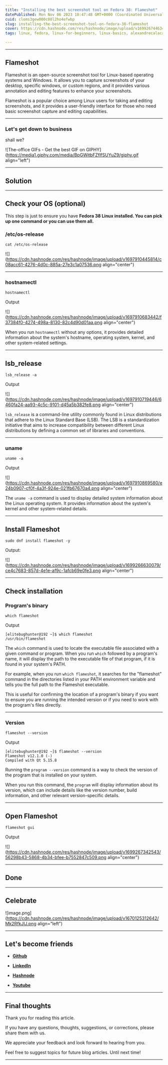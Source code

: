 ```yaml
---
title: "Installing the best screenshot tool on Fedora 38: Flameshot"
datePublished: Mon Nov 06 2023 10:47:48 GMT+0000 (Coordinated Universal Time)
cuid: cloms3gew000c08l2ho4efwbp
slug: installing-the-best-screenshot-tool-on-fedora-38-flameshot
cover: https://cdn.hashnode.com/res/hashnode/image/upload/v1699267446344/5487fb96-e5e3-42d9-aa4d-1d1406228d5c.jpeg
tags: linux, fedora, linux-for-beginners, linux-basics, alexandrecalaca

---
```


---

## Flameshot

Flameshot is an open-source screenshot tool for Linux-based operating systems and Windows. It allows you to capture screenshots of your desktop, specific windows, or custom regions, and it provides various annotation and editing features to enhance your screenshots.

Flameshot is a popular choice among Linux users for taking and editing screenshots, and it provides a user-friendly interface for those who need basic screenshot capture and editing capabilities.

---

### **Let's get down to business**

shall we?

![The-office GIFs - Get the best GIF on GIPHY](https://media1.giphy.com/media/BpGWitbFZflfSUYuZ9/giphy.gif align="left")

---

## Solution

---

## **Check your OS (optional)**

This step is just to ensure you have **Fedora 38 Linux installed. You can pick up one command or you can use them all.**

### /etc/os-release

```plaintext
cat /etc/os-release
```

![](https://cdn.hashnode.com/res/hashnode/image/upload/v1697910445814/c08acc61-4276-4d0c-885a-27e3c1a07536.png align="center")

---

### hostnamectl

```plaintext
hostnamectl
```

Output

![](https://cdn.hashnode.com/res/hashnode/image/upload/v1697910683442/f37384f0-4274-498a-8130-82c4d90d01aa.png align="center")

When you run `hostnamectl` without any options, it provides detailed information about the system's hostname, operating system, kernel, and other system-related settings.

---

## lsb\_release

```plaintext
lsb_release -a
```

Output

![](https://cdn.hashnode.com/res/hashnode/image/upload/v1697910719446/6460fa24-aa93-4c5c-9101-d45a5b382fe8.png align="center")

`lsb_release` is a command-line utility commonly found in Linux distributions that adhere to the Linux Standard Base (LSB). The LSB is a standardization initiative that aims to increase compatibility between different Linux distributions by defining a common set of libraries and conventions.

---

### uname

```plaintext
uname -a
```

Output

![](https://cdn.hashnode.com/res/hashnode/image/upload/v1697910869580/e24b0907-cf0f-4a3f-924e-021fb67670a4.png align="center")

The `uname -a` command is used to display detailed system information about the Linux operating system. It provides information about the system's kernel and other system-related details.

---

## Install Flameshot

```plaintext
sudo dnf install flameshot -y
```

Output:

![](https://cdn.hashnode.com/res/hashnode/image/upload/v1699266630079/ce4c7683-857d-4e1e-af9c-1afcb69e0fe3.png align="center")

---

## Check installation

### Program's binary

```plaintext
which flameshot
```

Output

```plaintext
[elitebughunter@192 ~]$ which flameshot
/usr/bin/flameshot
```

The `which` command is used to locate the executable file associated with a given command or program. When you run `which` followed by a program's name, it will display the path to the executable file of that program, if it is found in your system's PATH.

For example, when you run `which flameshot`, it searches for the "flameshot" command in the directories listed in your PATH environment variable and tells you the full path to the Flameshot executable.

This is useful for confirming the location of a program's binary if you want to ensure you are running the intended version or if you need to work with the program's files directly.

---

### Version

```plaintext
flameshot --version
```

Output

```plaintext
[elitebughunter@192 ~]$ flameshot --version
Flameshot v12.1.0 (-)
Compiled with Qt 5.15.8
```

Running the `program --version` command is a way to check the version of the program that is installed on your system.

When you run this command, the `program` will display information about its version, which can include details like the version number, build information, and other relevant version-specific details.

---

## Open Flameshot

```plaintext
flameshot gui
```

Output

![](https://cdn.hashnode.com/res/hashnode/image/upload/v1699267342543/56298b43-5868-4b34-bfee-b7552847c509.png align="center")

---

## Done

---

## Celebrate

![image.png](https://cdn.hashnode.com/res/hashnode/image/upload/v1670125312642/Mk2RfkJIJ.png align="left")

---

## **Let's become friends**

* [**Github**](https://github.com/elitebughunter)
    
* [**LinkedIn**](https://linkedin.com/in/alexandrecalacaofficial)
    
* [**Hashnode**](https://hashnode.com/onboard?next=/@alexandrecalaca)
    
* [**Youtube**](https://www.youtube.com/@alexandrecalacaofficial)
    

---

## Final thoughts

Thank you for reading this article.

If you have any questions, thoughts, suggestions, or corrections, please share them with us.

We appreciate your feedback and look forward to hearing from you.

Feel free to suggest topics for future blog articles. Until next time!

---